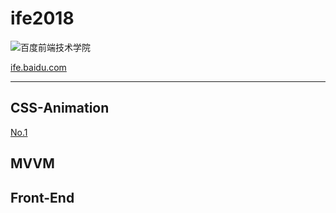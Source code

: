 # ife2018

![百度前端技术学院](http://ife.baidu.com/2018/asset/common/img/logo_a3b4064.png)

[ife.baidu.com](http://ife.baidu.com/)

---

## CSS-Animation

[No.1](https://lei40251.github.io/ife2018/CSS-Animation/No.1.html)

## MVVM

## Front-End
